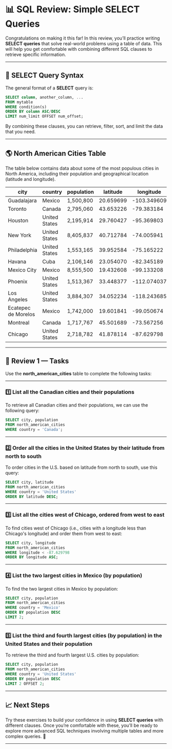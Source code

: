 # 📊 **SQL Review: Simple SELECT Queries**

Congratulations on making it this far! In this review, you’ll practice writing **SELECT queries** that solve real-world problems using a table of data. This will help you get comfortable with combining different SQL clauses to retrieve specific information.

---

## 🔎 **SELECT Query Syntax**

The general format of a **SELECT** query is:

```sql
SELECT column, another_column, ...
FROM mytable
WHERE condition(s)
ORDER BY column ASC/DESC
LIMIT num_limit OFFSET num_offset;
```

By combining these clauses, you can retrieve, filter, sort, and limit the data that you need.

---

## 🌎 **North American Cities Table**

The table below contains data about some of the most populous cities in North America, including their population and geographical location (latitude and longitude).

| **city**            | **country**   | **population** | **latitude** | **longitude** |
| ------------------- | ------------- | -------------- | ------------ | ------------- |
| Guadalajara         | Mexico        | 1,500,800      | 20.659699    | -103.349609   |
| Toronto             | Canada        | 2,795,060      | 43.653226    | -79.383184    |
| Houston             | United States | 2,195,914      | 29.760427    | -95.369803    |
| New York            | United States | 8,405,837      | 40.712784    | -74.005941    |
| Philadelphia        | United States | 1,553,165      | 39.952584    | -75.165222    |
| Havana              | Cuba          | 2,106,146      | 23.054070    | -82.345189    |
| Mexico City         | Mexico        | 8,555,500      | 19.432608    | -99.133208    |
| Phoenix             | United States | 1,513,367      | 33.448377    | -112.074037   |
| Los Angeles         | United States | 3,884,307      | 34.052234    | -118.243685   |
| Ecatepec de Morelos | Mexico        | 1,742,000      | 19.601841    | -99.050674    |
| Montreal            | Canada        | 1,717,767      | 45.501689    | -73.567256    |
| Chicago             | United States | 2,718,782      | 41.878114    | -87.629798    |

---

## 📝 **Review 1 — Tasks**

Use the **north_american_cities** table to complete the following tasks:

---

### 1️⃣ **List all the Canadian cities and their populations**

To retrieve all Canadian cities and their populations, we can use the following query:

```sql
SELECT city, population
FROM north_american_cities
WHERE country = 'Canada';
```

---

### 2️⃣ **Order all the cities in the United States by their latitude from north to south**

To order cities in the U.S. based on latitude from north to south, use this query:

```sql
SELECT city, latitude
FROM north_american_cities
WHERE country = 'United States'
ORDER BY latitude DESC;
```

---

### 3️⃣ **List all the cities west of Chicago, ordered from west to east**

To find cities west of Chicago (i.e., cities with a longitude less than Chicago's longitude) and order them from west to east:

```sql
SELECT city, longitude
FROM north_american_cities
WHERE longitude < -87.629798
ORDER BY longitude ASC;
```

---

### 4️⃣ **List the two largest cities in Mexico (by population)**

To find the two largest cities in Mexico by population:

```sql
SELECT city, population
FROM north_american_cities
WHERE country = 'Mexico'
ORDER BY population DESC
LIMIT 2;
```

---

### 5️⃣ **List the third and fourth largest cities (by population) in the United States and their population**

To retrieve the third and fourth largest U.S. cities by population:

```sql
SELECT city, population
FROM north_american_cities
WHERE country = 'United States'
ORDER BY population DESC
LIMIT 2 OFFSET 2;
```

---

## 📈 **Next Steps**

Try these exercises to build your confidence in using **SELECT queries** with different clauses. Once you’re comfortable with these, you’ll be ready to explore more advanced SQL techniques involving multiple tables and more complex queries. 🚀

---
